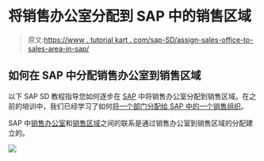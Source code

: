 # 将销售办公室分配到 SAP 中的销售区域

> 原文:[https://www . tutorial kart . com/sap-SD/assign-sales-office-to-sales-area-in-sap/](https://www.tutorialkart.com/sap-sd/assign-sales-office-to-sales-area-in-sap/)

## 如何在 SAP 中分配销售办公室到销售区域

以下 SAP SD 教程指导您如何逐步在 [SAP](https://www.tutorialkart.com/sap/what-is-sap-definition-of-erp-sap-systems/) 中将销售办公室分配到销售区域。在之前的培训中，我们已经学习了如何[将一个部门分配给 SAP 中的一个销售组织](https://www.tutorialkart.com/sap-sd/assign-division-to-sales-organization-in-sap/)。

SAP 中[销售办公室](https://www.tutorialkart.com/sap-sd/how-to-maintain-sales-office-in-sap/)和[销售区域](https://www.tutorialkart.com/sap-sd/define-sales-area-in-sap/)之间的联系是通过销售办公室到销售区域的分配建立的。

[![](../Images/925da31b32d6bc3827932f6c8afb11bb.png)](https://www.tutorialkart.com/)